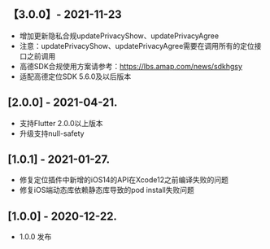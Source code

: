 ## 【3.0.0】- 2021-11-23
* 增加更新隐私合规updatePrivacyShow、updatePrivacyAgree
* 注意：updatePrivacyShow、updatePrivacyAgree需要在调用所有的定位接口之前调用  
* 高德SDK合规使用方案请参考：https://lbs.amap.com/news/sdkhgsy
* 适配高德定位SDK 5.6.0及以后版本

## [2.0.0] - 2021-04-21.
* 支持Flutter 2.0.0以上版本
* 升级支持null-safety
## [1.0.1] - 2021-01-27.
* 修复定位插件中新增的iOS14的API在Xcode12之前编译失败的问题
* 修复iOS端动态库依赖静态库导致的pod install失败问题
## [1.0.0] - 2020-12-22.
* 1.0.0 发布
